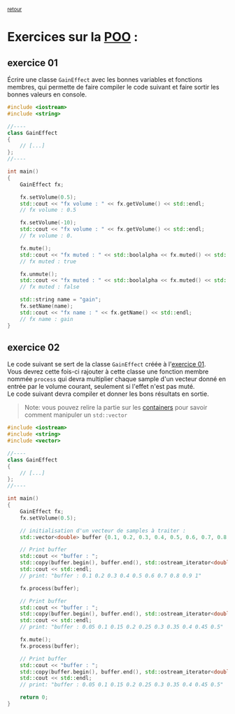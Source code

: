<p><sup><a href="../readme.md">retour</a></sup></p>

# Exercices sur la [POO](../POO_concepts.md) :

## exercice 01

Écrire une classe `GainEffect` avec les bonnes variables et fonctions membres, qui permette de faire compiler le code suivant et faire sortir les bonnes valeurs en console.

```cpp
#include <iostream>
#include <string>

//----
class GainEffect
{
    // [...]
};
//----

int main()
{
    GainEffect fx;

    fx.setVolume(0.5);
    std::cout << "fx volume : " << fx.getVolume() << std::endl;
    // fx volume : 0.5

    fx.setVolume(-10);
    std::cout << "fx volume : " << fx.getVolume() << std::endl;
    // fx volume : 0.

    fx.mute();
    std::cout << "fx muted : " << std::boolalpha << fx.muted() << std::endl;
    // fx muted : true

    fx.unmute();
    std::cout << "fx muted : " << std::boolalpha << fx.muted() << std::endl;
    // fx muted : false

    std::string name = "gain";
    fx.setName(name);
    std::cout << "fx name : " << fx.getName() << std::endl;
    // fx name : gain
}
```

## exercice 02

Le code suivant se sert de la classe `GainEffect` créée à l'[exercice 01](#exercice-01).  
Vous devrez cette fois-ci rajouter à cette classe une fonction membre nommée `process` qui devra multiplier chaque sample d'un vecteur donné en entrée par le volume courant, seulement si l'effet n'est pas muté.  
Le code suivant devra compiler et donner les bons résultats en sortie.

> Note: vous pouvez relire la partie sur les [containers](../containers.md) pour savoir comment manipuler un `std::vector`

```cpp
#include <iostream>
#include <string>
#include <vector>

//----
class GainEffect
{
    // [...]
};
//----

int main()
{
    GainEffect fx;
    fx.setVolume(0.5);

    // initialisation d'un vecteur de samples à traiter :
    std::vector<double> buffer {0.1, 0.2, 0.3, 0.4, 0.5, 0.6, 0.7, 0.8, 0.9, 1.};

    // Print buffer
    std::cout << "buffer : ";
    std::copy(buffer.begin(), buffer.end(), std::ostream_iterator<double>(std::cout, " "));
    std::cout << std::endl;
    // print: "buffer : 0.1 0.2 0.3 0.4 0.5 0.6 0.7 0.8 0.9 1"

    fx.process(buffer);

    // Print buffer
    std::cout << "buffer : ";
    std::copy(buffer.begin(), buffer.end(), std::ostream_iterator<double>(std::cout, " "));
    std::cout << std::endl;
    // print: "buffer : 0.05 0.1 0.15 0.2 0.25 0.3 0.35 0.4 0.45 0.5"

    fx.mute();
    fx.process(buffer);

    // Print buffer
    std::cout << "buffer : ";
    std::copy(buffer.begin(), buffer.end(), std::ostream_iterator<double>(std::cout, " "));
    std::cout << std::endl;
    // print: "buffer : 0.05 0.1 0.15 0.2 0.25 0.3 0.35 0.4 0.45 0.5"

    return 0;
}
```
